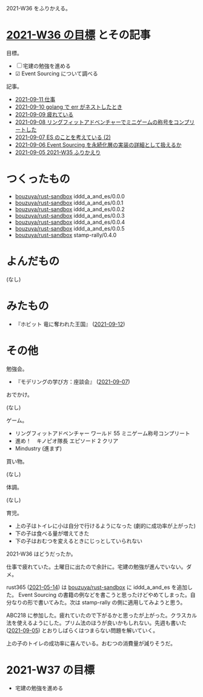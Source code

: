 2021-W36 をふりかえる。

# [2021-W36 の目標][2021-09-05] とその記事

目標。

- ☐ 宅建の勉強を進める
- ☑ Event Sourcing について調べる

記事。

- [2021-09-11 仕事][2021-09-11]
- [2021-09-10 golang で err がネストしたとき][2021-09-10]
- [2021-09-09 疲れている][2021-09-09]
- [2021-09-08 リングフィットアドベンチャーでミニゲームの称号をコンプリートした][2021-09-08]
- [2021-09-07 ES のことを考えている (2)][2021-09-07]
- [2021-09-06 Event Sourcing を永続化層の実装の詳細として扱えるか][2021-09-06]
- [2021-09-05 2021-W35 ふりかえり][2021-09-05]

# つくったもの

- [bouzuya/rust-sandbox] iddd_a_and_es/0.0.0
- [bouzuya/rust-sandbox] iddd_a_and_es/0.0.1
- [bouzuya/rust-sandbox] iddd_a_and_es/0.0.2
- [bouzuya/rust-sandbox] iddd_a_and_es/0.0.3
- [bouzuya/rust-sandbox] iddd_a_and_es/0.0.4
- [bouzuya/rust-sandbox] iddd_a_and_es/0.0.5
- [bouzuya/rust-sandbox] stamp-rally/0.4.0

# よんだもの

(なし)

# みたもの

- 『ホビット 竜に奪われた王国』 ([2021-09-12])

# その他

勉強会。

- 『モデリングの学び方：座談会』 ([2021-09-07])

おでかけ。

(なし)

ゲーム。

- リングフィットアドベンチャー ワールド 55 ミニゲーム称号コンプリート
- 進め！　キノピオ隊長 エピソード 2 クリア
- Mindustry (進まず)

買い物。

(なし)

体調。

(なし)

育児。

- 上の子はトイレに小は自分で行けるようになった (劇的に成功率が上がった)
- 下の子は食べる量が増えてきた
- 下の子はおむつを変えるときにじっとしていられない

2021-W36 はどうだったか。

仕事で疲れていた。土曜日に出たので余計に。宅建の勉強が進んでいない。ダメ。

rust365 ([2021-05-14]) は [bouzuya/rust-sandbox] に iddd_a_and_es を追加した。 Event Sourcing の書籍の例などを書こうと思ったけどやめてしまった。自分なりの形で書いてみた。次は stamp-rally の側に適用してみようと思う。

ABC218 に参加した。疲れていたので下がるかと思ったが上がった。クラスカル法を使えるようにした。プリム法のほうが良いかもしれない。先週も書いた ([2021-09-05]) とおりしばらくはつまらない問題を解いていく。

上の子のトイレの成功率に喜んでいる。おむつの消費量が減りそうだ。

# 2021-W37 の目標

- 宅建の勉強を進める

[2021-05-14]: https://blog.bouzuya.net/2021/05/14/
[2021-09-05]: https://blog.bouzuya.net/2021/09/05/
[2021-09-06]: https://blog.bouzuya.net/2021/09/06/
[2021-09-07]: https://blog.bouzuya.net/2021/09/07/
[2021-09-08]: https://blog.bouzuya.net/2021/09/08/
[2021-09-09]: https://blog.bouzuya.net/2021/09/09/
[2021-09-10]: https://blog.bouzuya.net/2021/09/10/
[2021-09-11]: https://blog.bouzuya.net/2021/09/11/
[2021-09-12]: https://blog.bouzuya.net/2021/09/12/
[bouzuya/rust-sandbox]: https://github.com/bouzuya/rust-sandbox
